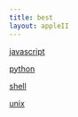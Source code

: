 ```yaml
---
title: best
layout: appleII
---
```

[javascript](best_javascript_resources.html)

[python](best_python_resources.html)

[shell](best_shell_resources.html)

[unix](best_unix_resources.html)
